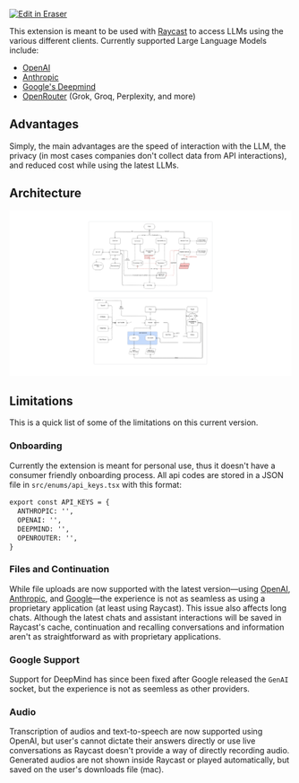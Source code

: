 <p><a target="_blank" href="https://app.eraser.io/workspace/VBvaCBKt77TFWhQELege" id="edit-in-eraser-github-link"><img alt="Edit in Eraser" src="https://firebasestorage.googleapis.com/v0/b/second-petal-295822.appspot.com/o/images%2Fgithub%2FOpen%20in%20Eraser.svg?alt=media&amp;token=968381c8-a7e7-472a-8ed6-4a6626da5501"></a></p>

This extension is meant to be used with [﻿Raycast](https://www.raycast.com/) to access LLMs using the various different clients. Currently supported Large Language Models include:

- [﻿OpenAI](https://platform.openai.com/docs/overview) 
- [﻿Anthropic](https://docs.anthropic.com/en/docs/welcome)  
- [﻿Google's Deepmind](https://ai.google.dev/gemini-api/docs) 
- [﻿OpenRouter](https://openrouter.ai/) (Grok, Groq, Perplexity, and more)
## Advantages
Simply, the main advantages are the speed of interaction with the LLM, the privacy (in most cases companies don't collect data from API interactions), and reduced cost while using the latest LLMs.

## Architecture
![architecture](/.eraser/VBvaCBKt77TFWhQELege___voy3D43Ta3VlYP0pyhSh3YYlfle2___---figure---GUVFpNMwGgD24BbLDh0Ik---figure---Yc791tpbY0sd8sfmHtU-0g.png "architecture")

## Limitations
This is a quick list of some of the limitations on this current version.

### Onboarding
Currently the extension is meant for personal use, thus it doesn't have a consumer friendly onboarding process. All api codes are stored in a JSON file in `src/enums/api_keys.tsx` with this format:

```
export const API_KEYS = {
  ANTHROPIC: '',
  OPENAI: '',
  DEEPMIND: '',
  OPENROUTER: '',
}
```
### Files and Continuation
While file uploads are now supported with the latest version—using [﻿OpenAI](https://platform.openai.com/docs/guides/pdf-files?api-mode=responses), [﻿Anthropic](https://docs.anthropic.com/en/docs/build-with-claude/pdf-support), and [﻿Google](https://ai.google.dev/gemini-api/docs/document-processing?lang=python)—the experience is not as seamless as using a proprietary application (at least using Raycast). This issue also affects long chats. Although the latest chats and assistant interactions will be saved in Raycast's cache, continuation and recalling conversations and information aren't as straightforward as with proprietary applications.

### Google Support
Support for DeepMind has since been fixed after Google released the `GenAI`  socket, but the experience is not as seemless as other providers.

### Audio
Transcription of audios and text-to-speech are now supported using OpenAI, but user's cannot dictate their answers directly or use live conversations as Raycast doesn't provide a way of directly recording audio. Generated audios are not shown inside Raycast or played automatically, but saved on the user's downloads file (mac).



<!--- Eraser file: https://app.eraser.io/workspace/VBvaCBKt77TFWhQELege --->